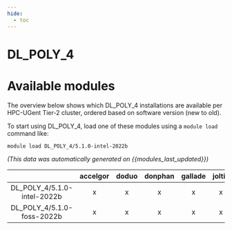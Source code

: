```yaml
---
hide:
  - toc
---
```


DL_POLY_4
=========

# Available modules


The overview below shows which DL_POLY_4 installations are available per HPC-UGent Tier-2 cluster, ordered based on software version (new to old).

To start using DL_POLY_4, load one of these modules using a `module load` command like:

```shell
module load DL_POLY_4/5.1.0-intel-2022b
```

*(This data was automatically generated on {{modules_last_updated}})*  

| |accelgor|doduo|donphan|gallade|joltik|shinx|skitty|
| :---: | :---: | :---: | :---: | :---: | :---: | :---: | :---: |
|DL_POLY_4/5.1.0-intel-2022b|x|x|x|x|x|x|x|
|DL_POLY_4/5.1.0-foss-2022b|x|x|x|x|x|x|x|
